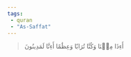 ```yaml
---
tags: 
 - quran 
 - "As-Saffat"
---
```


> أَءِذَا مِتۡنَا وَكُنَّا تُرَابٗا وَعِظَٰمًا أَءِنَّا لَمَدِينُونَ
